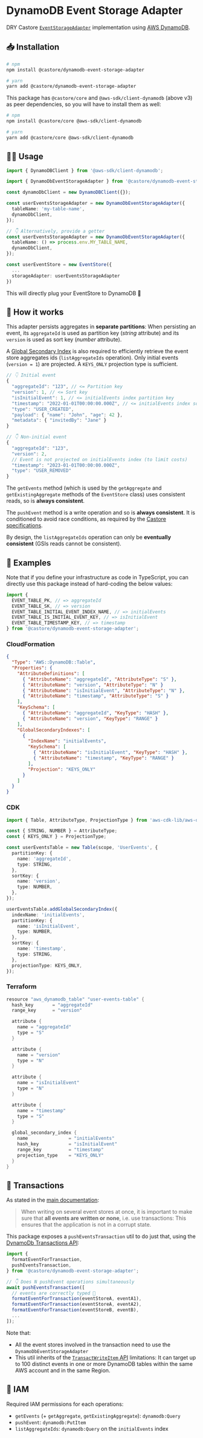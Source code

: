 # DynamoDB Event Storage Adapter

DRY Castore [`EventStorageAdapter`](https://github.com/castore-dev/castore/#--eventstorageadapter) implementation using [AWS DynamoDB](https://aws.amazon.com/dynamodb/).

## 📥 Installation

```bash
# npm
npm install @castore/dynamodb-event-storage-adapter

# yarn
yarn add @castore/dynamodb-event-storage-adapter
```

This package has `@castore/core` and `@aws-sdk/client-dynamodb` (above v3) as peer dependencies, so you will have to install them as well:

```bash
# npm
npm install @castore/core @aws-sdk/client-dynamodb

# yarn
yarn add @castore/core @aws-sdk/client-dynamodb
```

## 👩‍💻 Usage

```ts
import { DynamoDBClient } from '@aws-sdk/client-dynamodb';

import { DynamoDbEventStorageAdapter } from '@castore/dynamodb-event-storage-adapter';

const dynamoDbClient = new DynamoDBClient({});

const userEventsStorageAdapter = new DynamoDbEventStorageAdapter({
  tableName: 'my-table-name',
  dynamoDbClient,
});

// 👇 Alternatively, provide a getter
const userEventsStorageAdapter = new DynamoDbEventStorageAdapter({
  tableName: () => process.env.MY_TABLE_NAME,
  dynamoDbClient,
});

const userEventStore = new EventStore({
  ...
  storageAdapter: userEventsStorageAdapter
})
```

This will directly plug your EventStore to DynamoDB 🙌

## 🤔 How it works

This adapter persists aggregates in **separate partitions**: When persisting an event, its `aggregateId` is used as partition key (_string_ attribute) and its `version` is used as sort key (_number_ attribute).

A [Global Secondary Index](https://docs.aws.amazon.com/amazondynamodb/latest/developerguide/GSI.html) is also required to efficiently retrieve the event store aggregates ids (`listAggregateIds` operation). Only initial events (`version = 1`) are projected. A `KEYS_ONLY` projection type is sufficient.

```ts
// 👇 Initial event
{
  "aggregateId": "123", // <= Partition key
  "version": 1, // <= Sort key
  "isInitialEvent": 1, // <= initialEvents index partition key
  "timestamp": "2022-01-01T00:00:00.000Z", // <= initialEvents index sort key
  "type": "USER_CREATED",
  "payload": { "name": "John", "age": 42 },
  "metadata": { "invitedBy": "Jane" }
}

// 👇 Non-initial event
{
  "aggregateId": "123",
  "version": 2,
  // Event is not projected on initialEvents index (to limit costs)
  "timestamp": "2023-01-01T00:00:00.000Z",
  "type": "USER_REMOVED"
}
```

The `getEvents` method (which is used by the `getAggregate` and `getExistingAggregate` methods of the `EventStore` class) uses consistent reads, so is **always consistent**.

The `pushEvent` method is a write operation and so is **always consistent**. It is conditioned to avoid race conditions, as required by the [Castore specifications](https://github.com/castore-dev/castore/blob/main/docs/building-your-own-event-storage-adapter.md).

By design, the `listAggregateIds` operation can only be **eventually consistent** (GSIs reads cannot be consistent).

## 📝 Examples

Note that if you define your infrastructure as code in TypeScript, you can directly use this package instead of hard-coding the below values:

```ts
import {
  EVENT_TABLE_PK, // => aggregateId
  EVENT_TABLE_SK, // => version
  EVENT_TABLE_INITIAL_EVENT_INDEX_NAME, // => initialEvents
  EVENT_TABLE_IS_INITIAL_EVENT_KEY, // => isInitialEvent
  EVENT_TABLE_TIMESTAMP_KEY, // => timestamp
} from '@castore/dynamodb-event-storage-adapter';
```

### CloudFormation

```json
{
  "Type": "AWS::DynamoDB::Table",
  "Properties": {
    "AttributeDefinitions": [
      { "AttributeName": "aggregateId", "AttributeType": "S" },
      { "AttributeName": "version", "AttributeType": "N" }
      { "AttributeName": "isInitialEvent", "AttributeType": "N" },
      { "AttributeName": "timestamp", "AttributeType": "S" }
    ],
    "KeySchema": [
      { "AttributeName": "aggregateId", "KeyType": "HASH" },
      { "AttributeName": "version", "KeyType": "RANGE" }
    ],
    "GlobalSecondaryIndexes": [
      {
        "IndexName": "initialEvents",
        "KeySchema": [
          { "AttributeName": "isInitialEvent", "KeyType": "HASH" },
          { "AttributeName": "timestamp", "KeyType": "RANGE" }
        ],
        "Projection": "KEYS_ONLY"
      }
    ]
  }
}
```

### CDK

```ts
import { Table, AttributeType, ProjectionType } from 'aws-cdk-lib/aws-dynamodb';

const { STRING, NUMBER } = AttributeType;
const { KEYS_ONLY } = ProjectionType;

const userEventsTable = new Table(scope, 'UserEvents', {
  partitionKey: {
    name: 'aggregateId',
    type: STRING,
  },
  sortKey: {
    name: 'version',
    type: NUMBER,
  },
});

userEventsTable.addGlobalSecondaryIndex({
  indexName: 'initialEvents',
  partitionKey: {
    name: 'isInitialEvent',
    type: NUMBER,
  },
  sortKey: {
    name: 'timestamp',
    type: STRING,
  },
  projectionType: KEYS_ONLY,
});
```

### Terraform

```h
resource "aws_dynamodb_table" "user-events-table" {
  hash_key       = "aggregateId"
  range_key      = "version"

  attribute {
    name = "aggregateId"
    type = "S"
  }

  attribute {
    name = "version"
    type = "N"
  }

  attribute {
    name = "isInitialEvent"
    type = "N"
  }

  attribute {
    name = "timestamp"
    type = "S"
  }

  global_secondary_index {
    name               = "initialEvents"
    hash_key           = "isInitialEvent"
    range_key          = "timestamp"
    projection_type    = "KEYS_ONLY"
  }
}
```

## 🤝 Transactions

As stated in the [main documentation](https://github.com/castore-dev/castore/#--command):

> When writing on several event stores at once, it is important to make sure that **all events are written or none**, i.e. use transactions: This ensures that the application is not in a corrupt state.

This package exposes a `pushEventsTransaction` util to do just that, using the [DynamoDb Transactions API](https://docs.aws.amazon.com/amazondynamodb/latest/developerguide/transaction-apis.html):

```ts
import {
  formatEventForTransaction,
  pushEventsTransaction,
} from '@castore/dynamodb-event-storage-adapter';

// 👇 Does N pushEvent operations simultaneously
await pushEventsTransaction([
  // events are correctly typed 🙌
  formatEventForTransaction(eventStoreA, eventA1),
  formatEventForTransaction(eventStoreA, eventA2),
  formatEventForTransaction(eventStoreB, eventB),
  ...
]);
```

Note that:

- All the event stores involved in the transaction need to use the `DynamoDbEventStorageAdapter`
- This util inherits of the [`TransactWriteItem` API](https://docs.aws.amazon.com/amazondynamodb/latest/developerguide/transaction-apis.html#transaction-apis-txwriteitems) limitations: It can target up to 100 distinct events in one or more DynamoDB tables within the same AWS account and in the same Region.

## 🔑 IAM

Required IAM permissions for each operations:

- `getEvents` (+ `getAggregate`, `getExistingAggregate`): `dynamodb:Query`
- `pushEvent`: `dynamodb:PutItem`
- `listAggregateIds`: `dynamodb:Query` on the `initialEvents` index
